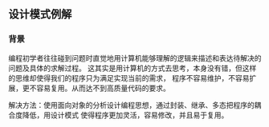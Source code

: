 ## 设计模式例解

### 背景
编程初学者往往碰到问题时直觉地用计算机能够理解的逻辑来描述和表达待解决的问题及具体的求解过程。
这其实是用计算机的方式去思考，本身没有错，但这样的思维却使得我们的程序只为满足实现当前的需求，
程序不容易维护，不容易扩展，更不容易复用。从而达不到高质量代码的要求。

解决方法：使用面向对象的分析设计编程思想，通过封装、继承、多态把程序的耦合度降低，用设计模式
使得程序更加灵活，容易修改，并且易于复用。
